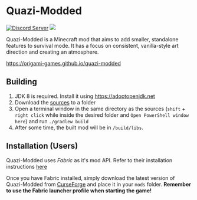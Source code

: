 # Quazi-Modded

[![Discord Server](https://img.shields.io/discord/594411513457147904.svg?color=blueviolet)](https://discord.io/origami)
[![](https://img.shields.io/badge/api-fabric-orange.svg)](https://www.curseforge.com/minecraft/mc-mods/fabric-api/files)

Quazi-Modded is a Minecraft mod that aims to add smaller, standalone features to survival mode. It has a focus on consistent, vanilla-style art direction and creating an atmosphere.

https://origami-games.github.io/quazi-modded

## Building
1. JDK 8 is required. Install it using https://adoptopenjdk.net
2. Download the [sources](https://github.com/origami-games/quazi-modded/archive/master.zip) to a folder
2. Open a terminal window in the same directory as the sources (`shift` + `right click` while inside the desired folder and `Open PowerShell window here`) and run `./gradlew build`
3. After some time, the built mod will be in `/build/libs`.

## Installation (Users)
Quazi-Modded uses *Fabric* as it's mod API. Refer to their installation instructions [here](https://fabricmc.net#installation)

Once you have Fabric installed, simply download the latest version of Quazi-Modded from [CurseForge](https://curseforge.com/minecraft/mc-mods/quazi-modded/files) and place it in your `mods` folder.
**Remember to use the Fabric launcher profile when starting the game!**
